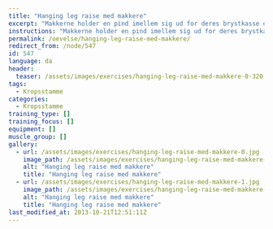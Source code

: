 ```yaml
---
title: "Hanging leg raise med makkere"
excerpt: "Makkerne holder en pind imellem sig ud for deres brystkasse og spænder godt op i kroppen. Du hænger dig i pinden. Opgaven er at få fødderne op over pinden."
instructions: "Makkerne holder en pind imellem sig ud for deres brystkasse og spænder godt op i kroppen. Du hænger dig i pinden. Opgaven er at få fødderne op over pinden."
permalink: /oevelse/hanging-leg-raise-med-makkere/
redirect_from: /node/547
id: 547
language: da
header:
  teaser: /assets/images/exercises/hanging-leg-raise-med-makkere-0-320.jpg
tags:
  - Kropsstamme
categories:
  - Kropsstamme
training_type: []
training_focus: []
equipment: []
muscle_group: []
gallery:
  - url: /assets/images/exercises/hanging-leg-raise-med-makkere-0.jpg
    image_path: /assets/images/exercises/hanging-leg-raise-med-makkere-0-320.jpg
    alt: "Hanging leg raise med makkere"
    title: "Hanging leg raise med makkere"
  - url: /assets/images/exercises/hanging-leg-raise-med-makkere-1.jpg
    image_path: /assets/images/exercises/hanging-leg-raise-med-makkere-1-320.jpg
    alt: "Hanging leg raise med makkere"
    title: "Hanging leg raise med makkere"
last_modified_at: 2013-10-21T12:51:11Z
---
```

